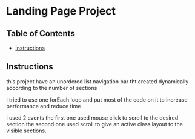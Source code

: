# Landing Page Project

## Table of Contents

* [Instructions](#instructions)

## Instructions

this project have an unordered list navigation bar tht created dynamically according to the number of sections

i tried to use one forEach loop and put most of the code on it to increase performance and reduce time

i used  2 events
the first one used mouse click to scroll to the desired section
the second one used scroll to give an active class layout to the visible sections.